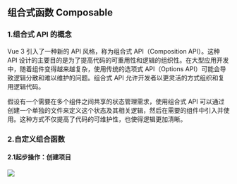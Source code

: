 ## 组合式函数 Composable

### 1.组合式 API 的概念

Vue 3 引入了一种新的 API 风格，称为组合式 API（Composition API）。这种 API 设计的主要目的是为了提高代码的可重用性和逻辑的组织性。在大型应用开发中，随着组件变得越来越复杂，使用传统的选项式 API（Options API）可能会导致逻辑分散和难以维护的问题。组合式 API 允许开发者以更灵活的方式组织和复用逻辑代码。

假设有一个需要在多个组件之间共享的状态管理需求，使用组合式 API 可以通过创建一个单独的文件来定义这个状态及其相关逻辑，然后在需要的组件中引入并使用。这种方式不仅提高了代码的可维护性，也使得逻辑更加清晰。

### 2.自定义组合函数

#### 2.1起步操作：创建项目

![](https://yeluzi-pic-go.oss-cn-hangzhou.aliyuncs.com/md/202410091055835.png)
